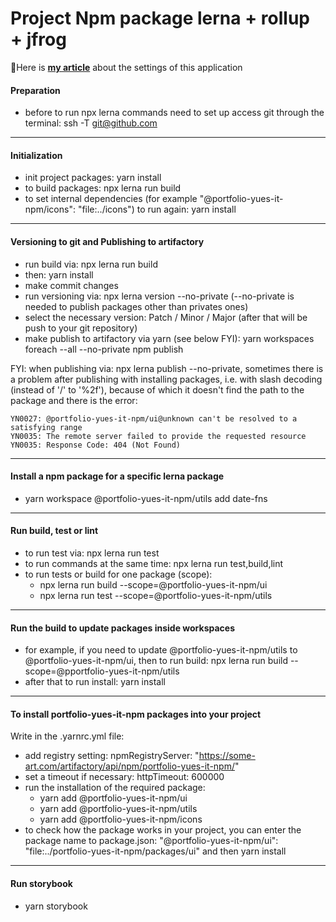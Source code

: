 # Project Npm package lerna + rollup + jfrog

📝Here is [**my article**](https://dev.to/eugene_yues_17/how-to-create-an-npm-packages-using-rollupjs-lernajs-jfrog-artifactory-2g80) about the settings of this application

#### Preparation

- before to run npx lerna commands need to set up access git through the terminal: ssh -T git@github.com

---

#### Initialization

- init project packages: yarn install
- to build packages: npx lerna run build
- to set internal dependencies (for example "@portfolio-yues-it-npm/icons": "file:../icons") to run again: yarn install

---

#### Versioning to git and Publishing to artifactory

- run build via: npx lerna run build
- then: yarn install
- make commit changes
- run versioning via: npx lerna version --no-private (--no-private is needed to publish packages other than privates
  ones)
- select the necessary version: Patch / Minor / Major (after that will be push to your git repository)
- make publish to artifactory via yarn (see below FYI): yarn workspaces foreach --all --no-private npm publish

FYI: when publishing via: npx lerna publish --no-private, sometimes there is a problem after publishing with installing
packages, i.e. with slash decoding (instead of '/' to '%2f'), because of which it doesn't find the path to the package
and there is the error:

```
YN0027: @portfolio-yues-it-npm/ui@unknown can't be resolved to a satisfying range
YN0035: The remote server failed to provide the requested resource
YN0035: Response Code: 404 (Not Found)

```

---

#### Install a npm package for a specific lerna package

- yarn workspace @portfolio-yues-it-npm/utils add date-fns

---

#### Run build, test or lint

- to run test via: npx lerna run test
- to run commands at the same time: npx lerna run test,build,lint
- to run tests or build for one package (scope):
  - npx lerna run build --scope=@portfolio-yues-it-npm/ui
  - npx lerna run test --scope=@portfolio-yues-it-npm/utils

---

#### Run the build to update packages inside workspaces

- for example, if you need to update @portfolio-yues-it-npm/utils to @portfolio-yues-it-npm/ui, then to run build: npx
  lerna run build --scope=@pportfolio-yues-it-npm/utils
- after that to run install: yarn install

---

#### To install portfolio-yues-it-npm packages into your project

Write in the .yarnrc.yml file:

- add registry setting: npmRegistryServer: "https://some-art.com/artifactory/api/npm/portfolio-yues-it-npm/"
- set a timeout if necessary: httpTimeout: 600000
- run the installation of the required package:
  - yarn add @portfolio-yues-it-npm/ui
  - yarn add @portfolio-yues-it-npm/utils
  - yarn add @portfolio-yues-it-npm/icons
- to check how the package works in your project, you can enter the package name to package.json:
  "@portfolio-yues-it-npm/ui": "file:../portfolio-yues-it-npm/packages/ui" and then yarn install

---

#### Run storybook

- yarn storybook

